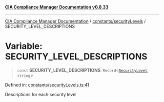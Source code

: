 [**CIA Compliance Manager Documentation v0.8.33**](../../../README.md)

***

[CIA Compliance Manager Documentation](../../../modules.md) / [constants/securityLevels](../README.md) / SECURITY\_LEVEL\_DESCRIPTIONS

# Variable: SECURITY\_LEVEL\_DESCRIPTIONS

> `const` **SECURITY\_LEVEL\_DESCRIPTIONS**: `Record`\<[`SecurityLevel`](../../../types/cia/type-aliases/SecurityLevel.md), `string`\>

Defined in: [constants/securityLevels.ts:41](https://github.com/Hack23/cia-compliance-manager/blob/1f4f2c51bc48d917eff1eb43881cee05d381f406/src/constants/securityLevels.ts#L41)

Descriptions for each security level
